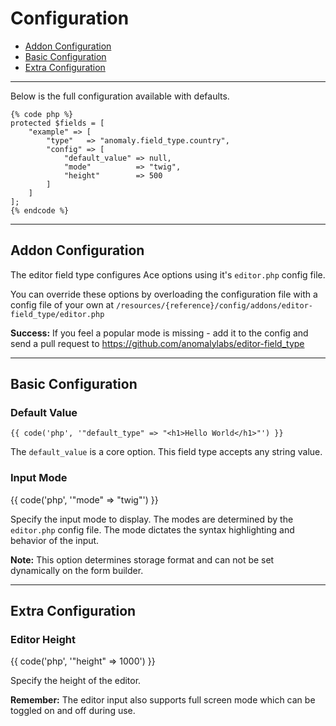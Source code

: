 # Configuration

- [Addon Configuration](#addon)
- [Basic Configuration](#basic)
- [Extra Configuration](#extra)

<hr>

Below is the full configuration available with defaults.

    {% code php %}
    protected $fields = [
        "example" => [
            "type"   => "anomaly.field_type.country",
            "config" => [
                "default_value" => null,
                "mode"          => "twig",
                "height"        => 500
            ]
        ]
    ];
    {% endcode %}

<hr>

<a name="addon"></a>
## Addon Configuration

The editor field type configures Ace options using it's `editor.php` config file.

You can override these options by overloading the configuration file with a config file of your own at `/resources/{reference}/config/addons/editor-field_type/editor.php`

<div class="alert alert-success">
<strong>Success:</strong> If you feel a popular mode is missing - add it to the config and send a pull request to <a href="https://github.com/anomalylabs/editor-field_type" target="_blank">https://github.com/anomalylabs/editor-field_type</a>
</div>

<hr>

<a name="basic"></a>
## Basic Configuration

### Default Value

    {{ code('php', '"default_type" => "<h1>Hello World</h1>"') }}

The `default_value` is a core option. This field type accepts any string value.

### Input Mode

{{ code('php', '"mode" => "twig"') }}

Specify the input mode to display. The modes are determined by the `editor.php` config file. The mode dictates the syntax highlighting and behavior of the input.

<div class="alert alert-primary">
<strong>Note:</strong> This option determines storage format and can not be set dynamically on the form builder.
</div>

<hr>

<a name="extra"></a>
## Extra Configuration

### Editor Height

{{ code('php', '"height" => 1000') }}

Specify the height of the editor.

<div class="alert alert-info">
<strong>Remember:</strong> The editor input also supports full screen mode which can be toggled on and off during use.
</div>